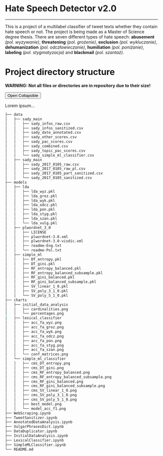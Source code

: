 # Hate Speech Detector v2.0
---
This is a project of a multilabel classifier of tweet texts whether they contain hate speech or not. The project is being made as a Master of Science degree thesis. There are seven different types of hate speech: **abusement** *(pol. wyzywanie)*, **threatening** *(pol. grożenie)*, **exclusion** *(pol. wykluczanie)*, **dehumanization** *(pol. odczłowieczanie)*, **humiliation** *(pol. poniżanie)*, **labeling** *(pol. stygmatyzacja)* and **blackmail** *(pol. szantaż)*.

# Project directory structure
**WARNING: Not all files or directories are in repository due to their size!**

<button type="button" class="collapsible">Open Collapsible</button>
<div class="content">
  <p>Lorem ipsum...</p>
</div>

```bash
├── data
│   ├── sady_main
│   │   ├── sady_infos_raw.csv
│   │   ├── sady_infos_sanitized.csv
│   │   ├── sady_date_annotated.csv
│   │   ├── sady_other_scores.csv
│   │   ├── sady_pac_scores.csv
│   │   ├── sady_combined.csv
│   │   ├── sady_topic_pac_scores.csv
│   │   └── sady_simple_ml_classifier.csv
│   ├── sady_main
│   │   ├── sady_2017_0105_raw.csv
│   │   ├── sady_2017_0105_raw_pl.csv
│   │   ├── sady_2017_0105_part_sanitized.csv
│   │   └── sady_2017_0105_sanitized.csv
├── models
│   ├── lda
│   │   ├── lda_wyz.pkl
│   │   ├── lda_groz.pkl
│   │   ├── lda_wyk.pkl
│   │   ├── lda_odcz.pkl
│   │   ├── lda_pon.pkl
│   │   ├── lda_styg.pkl
│   │   ├── lda_szan.pkl
│   │   └── lda_vulg.pkl
│   ├── plwordnet_3_0
│   │   ├── LICENSE
│   │   ├── plwordnet-3.0.xml
│   │   ├── plwordnet-3.0-visdic.xml
│   │   ├── readme-Eng.txt
│   │   └── readme-Pol.txt
│   ├── simple_ml
│   │   ├── DT_entropy.pkl
│   │   ├── DT_gini.pkl
│   │   ├── RF_entropy_balanced.pkl
│   │   ├── RF_entropy_balanced_subsample.pkl
│   │   ├── RF_gini_balanced.pkl
│   │   ├── RF_gini_balanced_subsample.pkl
│   │   ├── SV_linear_1_0.pkl
│   │   ├── SV_poly_3_1_0.pkl
│   │   └── SV_poly_5_1_0.pkl
├── charts
│   ├── initial_data_analysis
│   │   ├── cardinalities.png
│   │   └── percentages.png
|   ├── lexical_classifier
│   │   ├── acc_fa_wyz.png
│   │   ├── acc_fa_groz.png
│   │   ├── acc_fa_wyk.png
│   │   ├── acc_fa_odcz.png
│   │   ├── acc_fa_pon.png
│   │   ├── acc_fa_styg.png
│   │   ├── acc_fa_szan.png
│   │   └── conf_matrices.png
│   └── simple_ml_classifier
│   │   ├── cms_DT_entropy.png
│   │   ├── cms_DT_gini.png
│   │   ├── cms_RF_entropy_balanced.png
│   │   ├── cms_RF_entropy_balanced_subsample.png
│   │   ├── cms_RF_gini_balanced.png
│   │   ├── cms_RF_gini_balanced_subsample.png
│   │   ├── cms_SV_linear_1_0.png
│   │   ├── cms_SV_poly_3_1_0.png
│   │   ├── cms_SV_poly_5_1_0.png
│   │   ├── best_model.png
│   │   └── model_acc_f1.png
├── WebScraping.ipynb
├── TweetSanitizer.ipynb
├── AnnotatedDataAnalysis.ipynb
├── VulgarPhrasesDict.ipynb
├── DataDuplicator.ipynb
├── InitialDataAnalysis.ipynb
├── LexicalClassifier.ipynb
├── SimpleMLClassifier.ipynb
└── README.md
```
